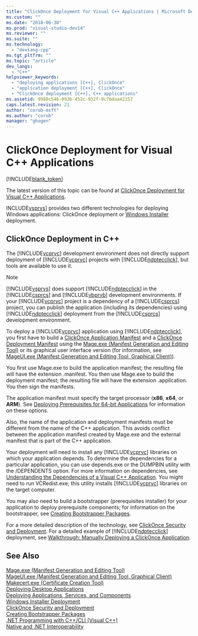 ```yaml
---
title: "ClickOnce Deployment for Visual C++ Applications | Microsoft Docs"
ms.custom: ""
ms.date: "2018-06-30"
ms.prod: "visual-studio-dev14"
ms.reviewer: ""
ms.suite: ""
ms.technology: 
  - "devlang-cpp"
ms.tgt_pltfrm: ""
ms.topic: "article"
dev_langs: 
  - "C++"
helpviewer_keywords: 
  - "deploying applications [C++], ClickOnce"
  - "application deployment [C++], ClickOnce"
  - "ClickOnce deployment [C++], C++ applications"
ms.assetid: 9988c546-0936-452c-932f-9c76daa42157
caps.latest.revision: 21
author: "corob-msft"
ms.author: "corob"
manager: "ghogen"
---
```

# ClickOnce Deployment for Visual C++ Applications
[!INCLUDE[blank_token](../includes/blank-token.md)]

The latest version of this topic can be found at [ClickOnce Deployment for Visual C++ Applications](https://docs.microsoft.com/cpp/ide/clickonce-deployment-for-visual-cpp-applications).  
  
  
INCLUDE[vsprvs](../includes/vsprvs-md.md)] provides two different technologies for deploying Windows applications: ClickOnce deployment or [Windows Installer](http://msdn.microsoft.com/library/cc185688) deployment.  
  
## ClickOnce Deployment in C++  
 The [!INCLUDE[vcprvc](../includes/vcprvc-md.md)] development environment does not directly support deployment of [!INCLUDE[vcprvc](../includes/vcprvc-md.md)] projects with [!INCLUDE[ndptecclick](../includes/ndptecclick-md.md)], but tools are available to use it.  
  
> [!NOTE]
>  [!INCLUDE[vsprvs](../includes/vsprvs-md.md)] does support [!INCLUDE[ndptecclick](../includes/ndptecclick-md.md)] in the [!INCLUDE[csprcs](../includes/csprcs-md.md)] and [!INCLUDE[vbprvb](../includes/vbprvb-md.md)] development environments. If your [!INCLUDE[vcprvc](../includes/vcprvc-md.md)] project is a dependency of a [!INCLUDE[csprcs](../includes/csprcs-md.md)] project, you can publish the application (including its dependencies) using [!INCLUDE[ndptecclick](../includes/ndptecclick-md.md)] deployment from the [!INCLUDE[csprcs](../includes/csprcs-md.md)] development environment.  
  
 To deploy a [!INCLUDE[vcprvc](../includes/vcprvc-md.md)] application using [!INCLUDE[ndptecclick](../includes/ndptecclick-md.md)], you first have to build a [ClickOnce Application Manifest](http://msdn.microsoft.com/library/29570cec-4e53-4660-a850-abc4fa150243) and a [ClickOnce Deployment Manifest](http://msdn.microsoft.com/library/8457e615-e3b6-4990-8dcf-11bc590e4e9b) using the [Mage.exe (Manifest Generation and Editing Tool)](http://msdn.microsoft.com/library/77dfe576-2962-407e-af13-82255df725a1) or its graphical user interface version (for information, see [MageUI.exe (Manifest Generation and Editing Tool, Graphical Client)](http://msdn.microsoft.com/library/f9e130a6-8117-49c4-839c-c988f641dc14)).  
  
 You first use Mage.exe to build the application manifest; the resulting file will have the extension .manifest. You then use Mage.exe to build the deployment manifest; the resulting file will have the extension .application. You then sign the manifests.  
  
 The application manifest must specify the target processor (**x86**, **x64**, or **ARM**). See [Deploying Prerequisites for 64-bit Applications](http://msdn.microsoft.com/library/87399e20-5510-41e4-b5b7-4a87c5773f21) for information on these options.  
  
 Also, the name of the application and deployment manifests must be different from the name of the C++ application. This avoids conflict between the application manifest created by Mage.exe and the external manifest that is part of the C++ application.  
  
 Your deployment will need to install any [!INCLUDE[vcprvc](../includes/vcprvc-md.md)] libraries on which your application depends. To determine the dependencies for a particular application, you can use depends.exe or the DUMPBIN utility with the /DEPENDENTS option. For more information on dependencies, see [Understanding the Dependencies of a Visual C++ Application](../ide/understanding-the-dependencies-of-a-visual-cpp-application.md). You might need to run VCRedist.exe; this utility installs [!INCLUDE[vcprvc](../includes/vcprvc-md.md)] libraries on the target computer.  
  
 You may also need to build a bootstrapper (prerequisites installer) for your application to deploy prerequisite components; for information on the bootstrapper, see [Creating Bootstrapper Packages](http://msdn.microsoft.com/library/ba1a785b-693d-446b-bcae-b88cadee73d1).  
  
 For a more detailed description of the technology, see [ClickOnce Security and Deployment](http://msdn.microsoft.com/library/abab6d34-c3c2-45c1-a8b6-43c7d3131e7a). For a detailed example of [!INCLUDE[ndptecclick](../includes/ndptecclick-md.md)] deployment, see [Walkthrough: Manually Deploying a ClickOnce Application](http://msdn.microsoft.com/library/ccee6551-a1b9-4ca2-8845-9c1cf4ac2560).  
  
## See Also  
 [Mage.exe (Manifest Generation and Editing Tool)](http://msdn.microsoft.com/library/77dfe576-2962-407e-af13-82255df725a1)   
 [MageUI.exe (Manifest Generation and Editing Tool, Graphical Client)](http://msdn.microsoft.com/library/f9e130a6-8117-49c4-839c-c988f641dc14)   
 [Makecert.exe (Certificate Creation Tool)](https://msdn.microsoft.com/library/windows/desktop/aa386968)   
 [Deploying Desktop Applications](../ide/deploying-native-desktop-applications-visual-cpp.md)   
 [Deploying Applications, Services, and Components](http://msdn.microsoft.com/library/63fcdd5b-2e54-4210-9038-65bc23167725)   
 [Windows Installer Deployment](http://msdn.microsoft.com/en-us/121be21b-b916-43e2-8f10-8b080516d2a0)   
 [ClickOnce Security and Deployment](http://msdn.microsoft.com/library/abab6d34-c3c2-45c1-a8b6-43c7d3131e7a)   
 [Creating Bootstrapper Packages](http://msdn.microsoft.com/library/ba1a785b-693d-446b-bcae-b88cadee73d1)   
 [.NET Programming with C++/CLI (Visual C++)](../dotnet/dotnet-programming-with-cpp-cli-visual-cpp.md)   
 [Native and .NET Interoperability](../dotnet/native-and-dotnet-interoperability.md)

